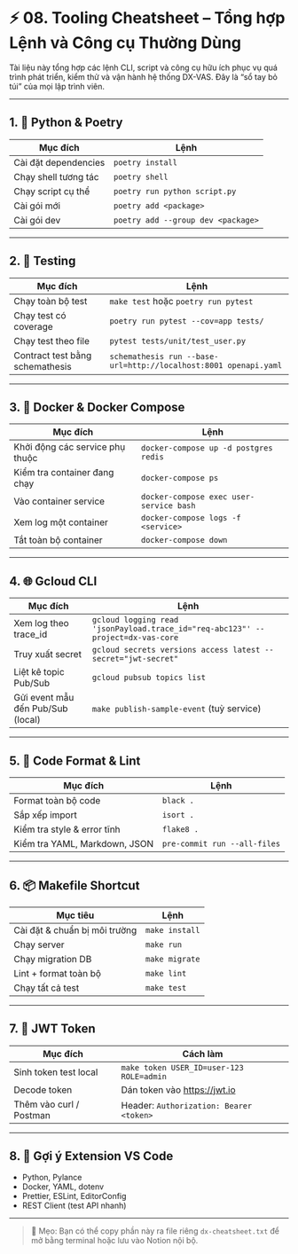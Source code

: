 # ⚡ 08. Tooling Cheatsheet – Tổng hợp Lệnh và Công cụ Thường Dùng

Tài liệu này tổng hợp các lệnh CLI, script và công cụ hữu ích phục vụ quá trình phát triển, kiểm thử và vận hành hệ thống DX-VAS. Đây là “sổ tay bỏ túi” của mọi lập trình viên.

---

## 1. 🐍 Python & Poetry

| Mục đích                   | Lệnh |
|----------------------------|------|
| Cài đặt dependencies       | `poetry install` |
| Chạy shell tương tác       | `poetry shell` |
| Chạy script cụ thể         | `poetry run python script.py` |
| Cài gói mới                | `poetry add <package>` |
| Cài gói dev                | `poetry add --group dev <package>` |

---

## 2. 🧪 Testing

| Mục đích                     | Lệnh |
|------------------------------|------|
| Chạy toàn bộ test            | `make test` hoặc `poetry run pytest` |
| Chạy test có coverage        | `poetry run pytest --cov=app tests/` |
| Chạy test theo file          | `pytest tests/unit/test_user.py` |
| Contract test bằng schemathesis | `schemathesis run --base-url=http://localhost:8001 openapi.yaml` |

---

## 3. 🐳 Docker & Docker Compose

| Mục đích                         | Lệnh |
|----------------------------------|------|
| Khởi động các service phụ thuộc | `docker-compose up -d postgres redis` |
| Kiểm tra container đang chạy     | `docker-compose ps` |
| Vào container service            | `docker-compose exec user-service bash` |
| Xem log một container            | `docker-compose logs -f <service>` |
| Tắt toàn bộ container            | `docker-compose down` |

---

## 4. 🌐 Gcloud CLI

| Mục đích                            | Lệnh |
|-------------------------------------|------|
| Xem log theo trace_id               | `gcloud logging read 'jsonPayload.trace_id="req-abc123"' --project=dx-vas-core` |
| Truy xuất secret                    | `gcloud secrets versions access latest --secret="jwt-secret"` |
| Liệt kê topic Pub/Sub               | `gcloud pubsub topics list` |
| Gửi event mẫu đến Pub/Sub (local)  | `make publish-sample-event` (tuỳ service) |

---

## 5. 🧹 Code Format & Lint

| Mục đích                         | Lệnh |
|----------------------------------|------|
| Format toàn bộ code              | `black .` |
| Sắp xếp import                    | `isort .` |
| Kiểm tra style & error tĩnh      | `flake8 .` |
| Kiểm tra YAML, Markdown, JSON    | `pre-commit run --all-files` |

---

## 6. 📦 Makefile Shortcut

| Mục tiêu                          | Lệnh |
|----------------------------------|------|
| Cài đặt & chuẩn bị môi trường    | `make install` |
| Chạy server                      | `make run` |
| Chạy migration DB                | `make migrate` |
| Lint + format toàn bộ            | `make lint` |
| Chạy tất cả test                 | `make test` |

---

## 7. 🔐 JWT Token

| Mục đích                       | Cách làm |
|-------------------------------|----------|
| Sinh token test local         | `make token USER_ID=user-123 ROLE=admin` |
| Decode token                  | Dán token vào https://jwt.io |
| Thêm vào curl / Postman       | Header: `Authorization: Bearer <token>` |

---

## 8. 📝 Gợi ý Extension VS Code

- Python, Pylance
- Docker, YAML, dotenv
- Prettier, ESLint, EditorConfig
- REST Client (test API nhanh)

---

> 📌 Mẹo: Bạn có thể copy phần này ra file riêng `dx-cheatsheet.txt` để mở bằng terminal hoặc lưu vào Notion nội bộ.

